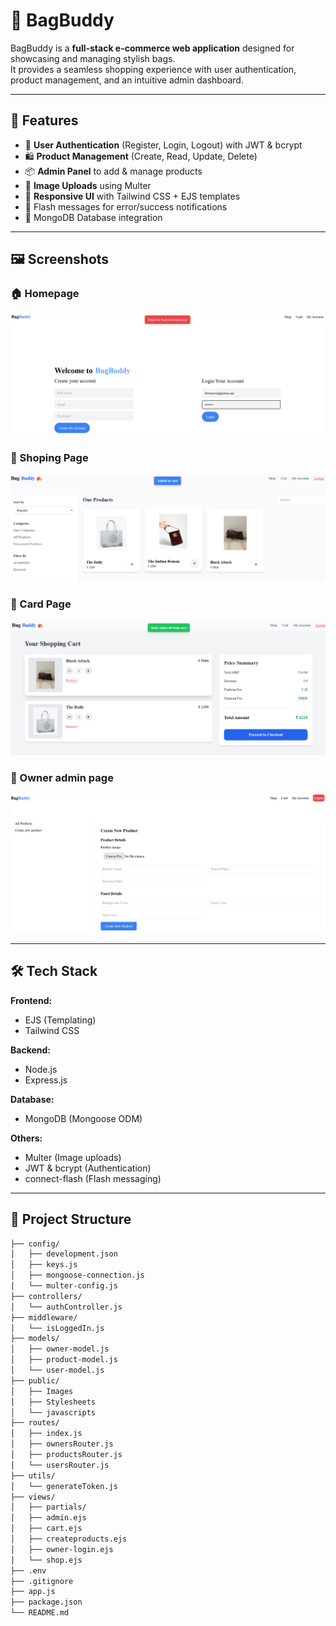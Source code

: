 # 👜 BagBuddy

BagBuddy is a **full-stack e-commerce web application** designed for showcasing and managing stylish bags.  
It provides a seamless shopping experience with user authentication, product management, and an intuitive admin dashboard.

---

## 🚀 Features

- 👤 **User Authentication** (Register, Login, Logout) with JWT & bcrypt  
- 🛍️ **Product Management** (Create, Read, Update, Delete)  
- 📦 **Admin Panel** to add & manage products  
- 📸 **Image Uploads** using Multer  
- 🎨 **Responsive UI** with Tailwind CSS + EJS templates  
- 🔑 Flash messages for error/success notifications  
- 💾 MongoDB Database integration  

---
## 🖼️ Screenshots

### 🏠 Homepage
![Homepage](./public/images/homepage%20SS.png)


### 👥 Shoping Page
![Members](./public/images/our%20porduct%20.png)

### 👥 Card Page
![Members](./public/images/cart.png)

### 👥 Owner admin page
![Members](./public/images/admin%20SS.png)

---
## 🛠️ Tech Stack

**Frontend:**  
- EJS (Templating)  
- Tailwind CSS  

**Backend:**  
- Node.js  
- Express.js  

**Database:**  
- MongoDB (Mongoose ODM)  

**Others:**  
- Multer (Image uploads)  
- JWT & bcrypt (Authentication)  
- connect-flash (Flash messaging)  

---

## 📁 Project Structure

```bash
├── config/
│   ├── development.json
│   ├── keys.js
│   ├── mongoose-connection.js
│   └── multer-config.js
├── controllers/
│   └── authController.js
├── middleware/
│   └── isLoggedIn.js
├── models/
│   ├── owner-model.js
│   ├── product-model.js
│   └── user-model.js
├── public/
│   ├── Images
│   ├── Stylesheets
│   └── javascripts
├── routes/
│   ├── index.js
│   ├── ownersRouter.js
│   ├── productsRouter.js
│   └── usersRouter.js
├── utils/
│   └── generateToken.js
├── views/
│   ├── partials/
│   ├── admin.ejs
│   ├── cart.ejs
│   ├── createproducts.ejs
│   ├── owner-login.ejs
│   └── shop.ejs
├── .env
├── .gitignore
├── app.js
├── package.json
└── README.md

